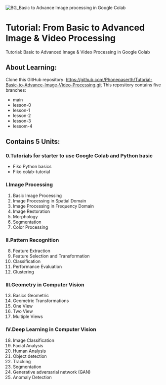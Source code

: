 ![BG_Basic to Advance Image processing in Google Colab](https://github.com/user-attachments/assets/6237ff1f-0c3d-4377-9daa-8cda30d0ae61)
# Tutorial: From Basic to Advanced Image & Video Processing
Tutorial: Basic to Advanced Image &amp; Video Processing in Google Colab

## About Learning: 
 Clone this GitHub repository: https://github.com/Phonepaserth/Tutorial-Basic-to-Advance-Image-Video-Processing.git This repository contains five branches:
- main
- lesson-0
- lesson-1
- lesson-2
- lesson-3
- lessom-4
  
## Contains 5 Units:
### 0.Tutorials for starter to use Google Colab and Python basic

- Fiko Python basics
- Fiko colab-tutorial

### I.Image Processing

1. Basic Image Processing
2. Image Processing in Spatial Domain
3. Image Processing in Frequency Domain
4. Image Restoration
5. Morphology
6. Segmentation
7. Color Processing

### II.Pattern Recognition

8. Feature Extraction
9. Feature Selection and Transformation
10. Classification
11. Performance Evaluation
12. Clustering

### III.Geometry in Computer Vision

13. Basics Geometric
14. Geometric Transformations
15. One View
16. Two View
17. Multiple Views

### IV.Deep Learning in Computer Vision

18. Image Classification
19. Facial Analysis
20. Human Analysis
21. Object detection
22. Tracking
23. Segmentation
24. Generative adversarial network (GAN)
25. Anomaly Detection

